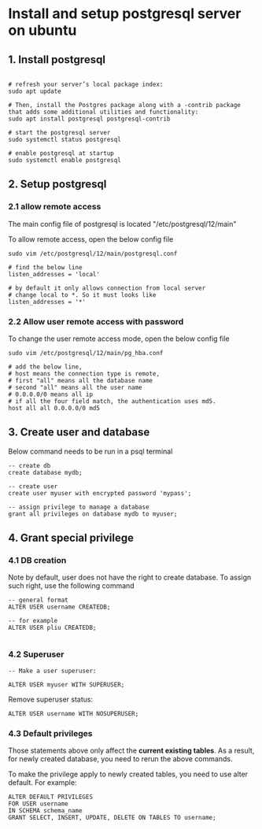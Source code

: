 # Install and setup postgresql server on ubuntu

## 1. Install postgresql

```shell

# refresh your server’s local package index:
sudo apt update
 
# Then, install the Postgres package along with a -contrib package that adds some additional utilities and functionality:
sudo apt install postgresql postgresql-contrib

# start the postgresql server
sudo systemctl status postgresql

# enable postgresql at startup
sudo systemctl enable postgresql

```

## 2. Setup postgresql

### 2.1 allow remote access

The main config file of postgresql is located "/etc/postgresql/12/main"

To allow remote access, open the below config file

```shell
sudo vim /etc/postgresql/12/main/postgresql.conf

# find the below line
listen_addresses = 'local'

# by default it only allows connection from local server
# change local to *. So it must looks like
listen_addresses = '*'
```

### 2.2 Allow user remote access with password

To change the user remote access mode, open the below config file

```shell
sudo vim /etc/postgresql/12/main/pg_hba.conf

# add the below line, 
# host means the connection type is remote, 
# first "all" means all the database name
# second "all" means all the user name
# 0.0.0.0/0 means all ip 
# if all the four field match, the authentication uses md5.
host all all 0.0.0.0/0 md5
```


## 3. Create user and database

Below command needs to be run in a psql terminal

```postgresql
-- create db
create database mydb;

-- create user
create user myuser with encrypted password 'mypass';

-- assign privilege to manage a database
grant all privileges on database mydb to myuser;
```

## 4. Grant special privilege

### 4.1 DB creation 
Note by default, user does not have the right to create database. To assign such right, use the following command

```postgresql
-- general format
ALTER USER username CREATEDB;

-- for example
ALTER USER pliu CREATEDB;


```

### 4.2 Superuser


```postgresql
-- Make a user superuser:

ALTER USER myuser WITH SUPERUSER;
```

Remove superuser status:

```postgresql
ALTER USER username WITH NOSUPERUSER;
```

### 4.3 Default privileges

Those statements above only affect the **current existing tables**. As a result, for newly created database, you need
to rerun the above commands. 

To make the privilege apply to newly created tables, you need to use alter default. For example:
```postgresql
ALTER DEFAULT PRIVILEGES
FOR USER username
IN SCHEMA schema_name
GRANT SELECT, INSERT, UPDATE, DELETE ON TABLES TO username;

```
